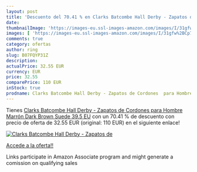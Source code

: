 ```yaml
---
layout: post
title: 'Descuento del 70.41 % en Clarks Batcombe Hall Derby - Zapatos de '
date: 
thumbnailImage: 'https://images-eu.ssl-images-amazon.com/images/I/31gfw%2BCp7qL._SL200_.jpg'
images: [ 'https://images-eu.ssl-images-amazon.com/images/I/31gfw%2BCp7qL._SL200_.jpg' ]
comments: true
category: ofertas
author: ring
slug: B07FQYP31Z
description:
actualPrice: 32.55 EUR
currency: EUR
price: 32.55
comparePrice: 110 EUR
inStock: true
prodname: Clarks Batcombe Hall Derby - Zapatos de Cordones  para Hombre  Marrón  Dark Brown Suede   39.5 EU
---
```


Tienes [Clarks Batcombe Hall Derby - Zapatos de Cordones  para Hombre  Marrón  Dark Brown Suede   39.5 EU](https://www.amazon.es/dp/B07FQYP31Z/?tag=tolees-21) con un 70.41 % de descuento con precio de oferta de 32.55 EUR (original: 110 EUR) en el siguiente enlace!

[![Clarks Batcombe Hall Derby - Zapatos de ](https://images-eu.ssl-images-amazon.com/images/I/31gfw%2BCp7qL._SL200_.jpg)](https://www.amazon.es/dp/B07FQYP31Z/?tag=tolees-21)

[Accede a la oferta!!](https://www.amazon.es/dp/B07FQYP31Z/?tag=tolees-21)

Links participate in Amazon Associate program and might generate a comission on qualifying sales


